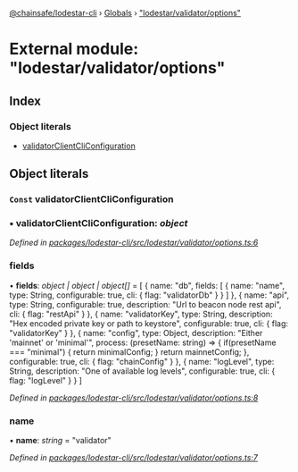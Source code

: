 [@chainsafe/lodestar-cli](../README.md) › [Globals](../globals.md) › ["lodestar/validator/options"](_lodestar_validator_options_.md)

# External module: "lodestar/validator/options"

## Index

### Object literals

* [validatorClientCliConfiguration](_lodestar_validator_options_.md#const-validatorclientcliconfiguration)

## Object literals

### `Const` validatorClientCliConfiguration

### ▪ **validatorClientCliConfiguration**: *object*

*Defined in [packages/lodestar-cli/src/lodestar/validator/options.ts:6](https://github.com/ChainSafe/lodestar/blob/176e51ae9/packages/lodestar-cli/src/lodestar/validator/options.ts#L6)*

###  fields

• **fields**: *object | object | object[]* = [
    {
      name: "db",
      fields: [
        {
          name: "name",
          type: String,
          configurable: true,
          cli: {
            flag: "validatorDb"
          }
        }
      ]
    },
    {
      name: "api",
      type: String,
      configurable: true,
      description: "Url to beacon node rest api",
      cli: {
        flag: "restApi"
      }
    },
    {
      name: "validatorKey",
      type: String,
      description: "Hex encoded private key or path to keystore",
      configurable: true,
      cli: {
        flag: "validatorKey"
      }
    },
    {
      name: "config",
      type: Object,
      description: "Either 'mainnet' or 'minimal'",
      process: (presetName: string) => {
        if(presetName === "minimal") {
          return minimalConfig;
        }
        return mainnetConfig;
      },
      configurable: true,
      cli: {
        flag: "chainConfig"
      }
    },
    {
      name: "logLevel",
      type: String,
      description: "One of available log levels",
      configurable: true,
      cli: {
        flag: "logLevel"
      }
    }
  ]

*Defined in [packages/lodestar-cli/src/lodestar/validator/options.ts:8](https://github.com/ChainSafe/lodestar/blob/176e51ae9/packages/lodestar-cli/src/lodestar/validator/options.ts#L8)*

###  name

• **name**: *string* = "validator"

*Defined in [packages/lodestar-cli/src/lodestar/validator/options.ts:7](https://github.com/ChainSafe/lodestar/blob/176e51ae9/packages/lodestar-cli/src/lodestar/validator/options.ts#L7)*
